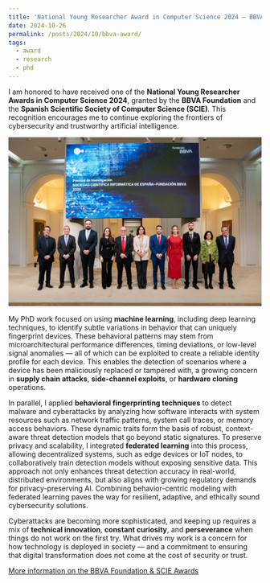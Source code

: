 ```yaml
---
title: 'National Young Researcher Award in Computer Science 2024 – BBVA Foundation and SCIE'
date: 2024-10-26
permalink: /posts/2024/10/bbva-award/
tags:
  - award
  - research
  - phd
---
```


I am honored to have received one of the **National Young Researcher Awards in Computer Science 2024**, granted by the **BBVA Foundation** and the **Spanish Scientific Society of Computer Science (SCIE)**. This recognition encourages me to continue exploring the frontiers of cybersecurity and trustworthy artificial intelligence.

![National Young Researcher Award in Computer Science 2024](/images/PREMIOS-INFORMATICA-SCIE_FBBVA.jpg)

My PhD work focused on using **machine learning**, including deep learning techniques, to identify subtle variations in behavior that can uniquely fingerprint devices. These behavioral patterns may stem from microarchitectural performance differences, timing deviations, or low-level signal anomalies — all of which can be exploited to create a reliable identity profile for each device. This enables the detection of scenarios where a device has been maliciously replaced or tampered with, a growing concern in **supply chain attacks**, **side-channel exploits**, or **hardware cloning** operations.

In parallel, I applied **behavioral fingerprinting techniques** to detect malware and cyberattacks by analyzing how software interacts with system resources such as network traffic patterns, system call traces, or memory access behaviors. These dynamic traits form the basis of robust, context-aware threat detection models that go beyond static signatures. To preserve privacy and scalability, I integrated **federated learning** into this process, allowing decentralized systems, such as edge devices or IoT nodes, to collaboratively train detection models without exposing sensitive data. This approach not only enhances threat detection accuracy in real-world, distributed environments, but also aligns with growing regulatory demands for privacy-preserving AI. Combining behavior-centric modeling with federated learning paves the way for resilient, adaptive, and ethically sound cybersecurity solutions.

Cyberattacks are becoming more sophisticated, and keeping up requires a mix of **technical innovation**, **constant curiosity**, and **perseverance** when things do not work on the first try. What drives my work is a concern for how technology is deployed in society — and a commitment to ensuring that digital transformation does not come at the cost of security or trust.

[More information on the BBVA Foundation & SCIE Awards](https://www.scie.es/ceremonia-de-entrega-de-los-premios-de-investigacion-de-la-sociedad-cientifica-informatica-de-espana-y-la-fundacion-bbva/)
